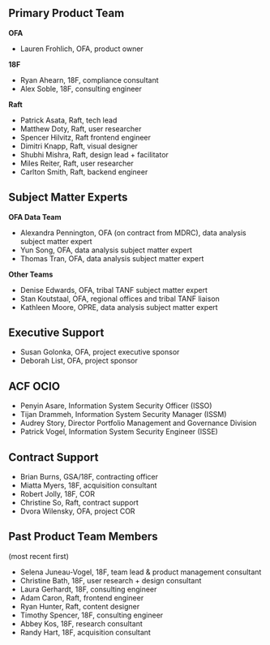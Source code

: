 ## Primary Product Team
**OFA**
* Lauren Frohlich, OFA, product owner

**18F**
* Ryan Ahearn, 18F, compliance consultant
* Alex Soble, 18F, consulting engineer

**Raft**
* Patrick Asata, Raft, tech lead
* Matthew Doty, Raft, user researcher
* Spencer Hilvitz, Raft frontend engineer
* Dimitri Knapp, Raft, visual designer
* Shubhi Mishra, Raft, design lead + facilitator
* Miles Reiter, Raft, user researcher
* Carlton Smith, Raft, backend engineer

## Subject Matter Experts
**OFA Data Team**
* Alexandra Pennington, OFA (on contract from MDRC), data analysis subject matter expert
* Yun Song, OFA, data analysis subject matter expert
* Thomas Tran, OFA, data analysis subject matter expert

**Other Teams**
* Denise Edwards, OFA, tribal TANF subject matter expert
* Stan Koutstaal, OFA, regional offices and tribal TANF liaison
* Kathleen Moore, OPRE, data analysis subject matter expert

## Executive Support
* Susan Golonka, OFA, project executive sponsor
* Deborah List, OFA, project sponsor

## ACF OCIO
* Penyin Asare, Information System Security Officer (ISSO)
* Tijan Drammeh, Information System Security Manager (ISSM)
* Audrey Story, Director Portfolio Management and Governance Division
* Patrick Vogel, Information System Security Engineer (ISSE)

## Contract Support
* Brian Burns, GSA/18F, contracting officer
* Miatta Myers, 18F, acquisition consultant
* Robert Jolly, 18F, COR
* Christine So, Raft, contract support
* Dvora Wilensky, OFA, project COR

## Past Product Team Members
(most recent first)
* Selena Juneau-Vogel, 18F, team lead & product management consultant
* Christine Bath, 18F, user research + design consultant
* Laura Gerhardt, 18F, consulting engineer
* Adam Caron, Raft, frontend engineer
* Ryan Hunter, Raft, content designer
* Timothy Spencer, 18F, consulting engineer
* Abbey Kos, 18F, research consultant
* Randy Hart, 18F, acquisition consultant
